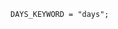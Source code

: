 <!-- This file is generated automatically by infrastructure scripts. Please don't edit by hand. -->

```{ .ebnf .slang-ebnf #DAYS_KEYWORD }
DAYS_KEYWORD = "days";
```
